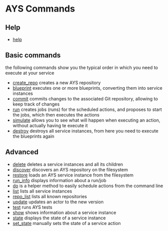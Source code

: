 # AYS Commands

## Help

- [help](help.md)

## Basic commands

the following commands show you the typical order in which you need to execute at your service
- [create_repo](create_repo.md) creates a new AYS repository
- [blueprint](blueprint.md) executes one or more blueprints, converting them into service instances
- [commit](commit.md) commits changes to the associated Git repository, allowing to keep track of changes
- [run](run.md) creates jobs (runs) for the scheduled actions, and proposes to start the jobs, which then executes the actions
- [simulate](simulate.md) allows you to see what will happen when executing an action, without actually having te execute it
- [destroy](destroy.md) destroys all service instances, from here you need to execute the blueprints again

## Advanced

- [delete](delete.md) deletes a service instances and all its children
- [discover](discover.md) discovers an AYS repository on the filesystem
- [restore](restore.md) loads an AYS service instance from the filesystem
- [run_info](run_info.md) displays information about a run/job
- [do](do.md) is a helper method to easily schedule actions from the command line
- [list](list.md) lists all service instances
- [repo_list](repo_list.md) lists all known repositories
- [update](update.md) updates an actor to the new version
- [test](test.md) runs AYS tests
- [show](show.md) shows information about a service instance
- [state](state.md) displays the state of a service instance
- [set_state](set_state.md) manually sets the state of a service action
